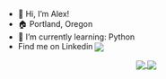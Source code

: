 - 👋 Hi, I’m Alex!
- 🏠 Portland, Oregon
- 🌱 I’m currently learning: Python
- Find me on Linkedin   <a href="https://www.linkedin.com/in/ajohns12/"><img align="center" src="https://img.shields.io/badge/LinkedIn-6fd2f9?style=for-the-badge&logo=linkedin&logoColor=282a36"></a>
<p align="center">
<a href="https://github.com/anuraghazra/github-readme-stats">
  <img align="center" src="https://github-readme-stats.vercel.app/api?username=alexiusvdt&show_icons=true&theme=synthwave&hide=issues&hide_border=true&count_private=true" />
</a>
<a href="https://github.com/anuraghazra/github-readme-stats">
  <img align="center" src="https://github-readme-stats.vercel.app/api/top-langs/?username=alexiusvdt&layout=compact&theme=synthwave&hide_border=true" />
</a></p>

<!---
alexiusvdt/alexiusvdt is a ✨ special ✨ repository because its `README.md` (this file) appears on your GitHub profile.
You can click the Preview link to take a look at your changes.
--->
